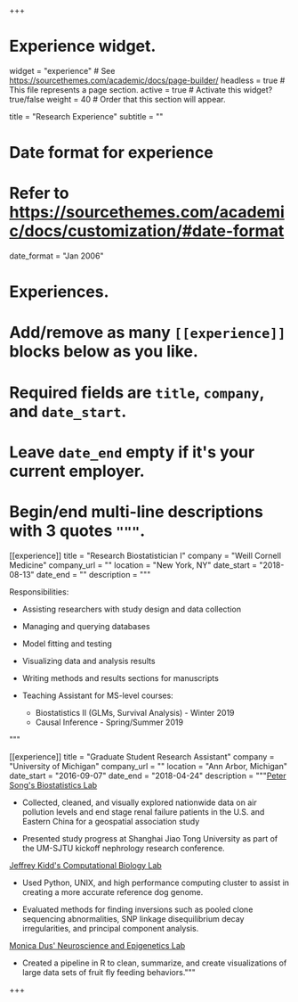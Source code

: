 +++
# Experience widget.
widget = "experience"  # See https://sourcethemes.com/academic/docs/page-builder/
headless = true  # This file represents a page section.
active = true  # Activate this widget? true/false
weight = 40  # Order that this section will appear.

title = "Research Experience"
subtitle = ""

# Date format for experience
#   Refer to https://sourcethemes.com/academic/docs/customization/#date-format
date_format = "Jan 2006"

# Experiences.
#   Add/remove as many `[[experience]]` blocks below as you like.
#   Required fields are `title`, `company`, and `date_start`.
#   Leave `date_end` empty if it's your current employer.
#   Begin/end multi-line descriptions with 3 quotes `"""`.
[[experience]]
  title = "Research Biostatistician I"
  company = "Weill Cornell Medicine"
  company_url = ""
  location = "New York, NY"
  date_start = "2018-08-13"
  date_end = ""
  description = """
  
  Responsibilities:
  
  * Assisting researchers with study design and data collection
  * Managing and querying databases
  * Model fitting and testing
  * Visualizing data and analysis results
  * Writing methods and results sections for manuscripts
  * Teaching Assistant for MS-level courses:
  
    * Biostatistics II (GLMs, Survival Analysis) - Winter 2019
    * Causal Inference - Spring/Summer 2019
  
  """

[[experience]]
  title = "Graduate Student Research Assistant"
  company = "University of Michigan"
  company_url = ""
  location = "Ann Arbor, Michigan"
  date_start = "2016-09-07"
  date_end = "2018-04-24"
  description = """[Peter Song's Biostatistics Lab](http://www.umich.edu/~songlab/)
  
  * Collected, cleaned, and visually explored nationwide data on air pollution levels and end stage renal failure patients in the U.S. and Eastern China for a geospatial association study

  * Presented study progress at Shanghai Jiao Tong University as part of the UM-SJTU kickoff nephrology research conference.

  
  [Jeffrey Kidd's Computational Biology Lab](http://genome.med.umich.edu/kidd-lab/)
  
  * Used Python, UNIX, and high performance computing cluster to assist in creating a more accurate reference dog genome.
  
  * Evaluated methods for finding inversions such as pooled clone sequencing abnormalities, SNP linkage disequilibrium decay irregularities, and principal component analysis.  
  
  [Monica Dus' Neuroscience and Epigenetics Lab](https://sites.lsa.umich.edu/dus-lab/)
  
  * Created a pipeline in R to clean, summarize, and create visualizations of large data sets of fruit fly feeding behaviors."""

+++
